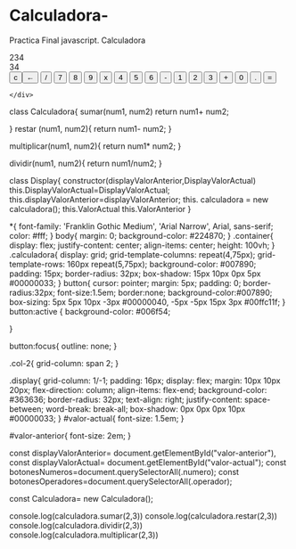# Calculadora-
Practica Final javascript. Calculadora
<!DOCTYPE html>
<html lang="en">
<head>
    <meta charset="UTF-8">
    <meta http-equiv="X-UA-Compatible" content="IE=edge">
    <meta name="viewport" content="width=device-width, initial-scale=1.0">
    <title>Calculadora</title>
    <link rel="preconnect" href="https://fonts.gstatic.com" crossorigin> 
    <link href="index.css" rel="stylesheet"/>
    <script src="Calculadora.js" type="text/javascript"></script>
    <script src="index.js" type="text/javascript" defer></script>
    
</head>
<body>
    <div class="container">
        <div class="calculadora">
            <div class="display">
                <div id="valor-anterior">234</div>
                <div id="valor-actual">34</div>
                </div>
                <button class="col-2">c</bouton>
                <button>&larr;</button>
                <button class="operador">/</button>
                <button class="numero">7</button>
                <button class="numero" >8</button>
                <button class="numero" >9</button>
                <button class="operador">x</button>
                <button class="numero" >4</button>
                <button class="numero">5</button>
                <button class="numero">6</button>
                <button class="operador">-</button>
                <button class="numero">1</button>
                <button class="numero">2</button>
                <button class="numero">3</button>
                <button class="operador">+</button>
                <button class="numero">0</button>
                <button class="col-2 numero">.</button>
                <button class="operador">=</button>
            </div>
        </div>
        
    </div>
</body>
</html>




class Calculadora{
    sumar(num1, num2)
        return num1+ num2;
    
    
}
restar (num1, num2){
    return num1- num2;
}




multiplicar(num1, num2){
    return num1* num2;
}



dividir(num1, num2){
    return num1/num2;
}


class Display{
    constructor(displayValorAnterior,DisplayValorActual)
    this.DisplayValorActual=DisplayValorActual;
    this.displayValorAnterior=displayValorAnterior;
    this. calculadora = new calculadora();
    this.ValorActual
    this.ValorAnterior 
}


*{
    font-family: 'Franklin Gothic Medium', 'Arial Narrow', Arial, sans-serif;
    color: #fff;
}
body{
    margin: 0;
    background-color: #224870;
}
.container{
    display: flex;
    justify-content: center;
    align-items: center;
    height: 100vh;
}
.calculadora{
    display: grid;
    grid-template-columns: repeat(4,75px);
    grid-template-rows: 160px repeat(5,75px);
    background-color: #007890;
    padding: 15px;
    border-radius: 32px;
    box-shadow: 15px 10px 0px 5px #00000033;
}
button{
    cursor: pointer;
    margin: 5px;
    padding: 0;
    border-radius:32px;
    font-size:1.5em;
    border:none;
    background-color:#007890;
    box-sizing: 5px 5px 10px -3px #00000040, -5px -5px 15px 3px #00ffc11f;
}
button:active {
    background-color: #006f54;

}

button:focus{
    outline: none;
}


.col-2{
    grid-column: span 2;
}

.display{
    grid-column: 1/-1;
    padding: 16px;
    display: flex;
    margin: 10px 10px 20px;
    flex-direction: column;
    align-items: flex-end;
    background-color: #363636;
    border-radius: 32px;
    text-align: right;
    justify-content: space-between;
    word-break: break-all;
    box-shadow: 0px 0px 0px 10px #00000033;
}
#valor-actual{
    font-size: 1.5em;
}

#valor-anterior{
    font-size: 2em;
}

const displayValorAnterior= document.getElementById("valor-anterior"),
const displayValorActual= document.getElementById("valor-actual");
const botonesNumeros=document.querySelectorAll(.numero);
const botonesOperadores=document.querySelectorAll(.operador);

const Calculadora= new Calculadora();

console.log(calculadora.sumar(2,3))
console.log(calculadora.restar(2,3))
console.log(calculadora.dividir(2,3))
console.log(calculadora.multiplicar(2,3))
